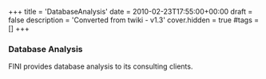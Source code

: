 +++
title = 'DatabaseAnalysis'
date = 2010-02-23T17:55:00+00:00
draft = false
description = 'Converted from twiki - v1.3'
cover.hidden = true
#tags = []
+++

### Database Analysis

FINI provides database analysis to its consulting clients.
